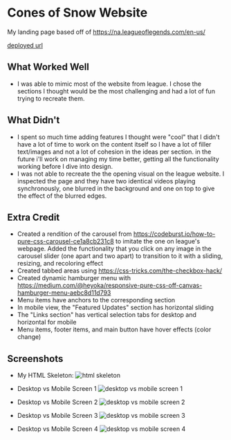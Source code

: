 
# Cones of Snow Website

My landing page based off of https://na.leagueoflegends.com/en-us/

[deployed url](https://dartmouth-cs52-21s.github.io/lab1-landingpage-snow-kang/)

## What Worked Well
- I was able to mimic most of the website from league. I chose the sections I thought would be the most challenging and had a lot of fun trying to recreate them. 

## What Didn't
- I spent so much time adding features I thought were "cool" that I didn't have a lot of time to work on the content itself so I have a lot of filler text/images and not a lot of cohesion in the ideas per section. in the future i'll work on managing my time better, getting all the functionality working before I dive into design.
- I was not able to recreate the the opening visual on the league website. I inspected the page and they have two identical videos playing synchronously, one blurred in the background and one on top to give the effect of the blurred edges. 

## Extra Credit
- Created a rendition of the carousel from https://codeburst.io/how-to-pure-css-carousel-ce1a8cb231c8 to imitate the one on league's webpage. Added the functionality that you click on any image in the carousel slider (one apart and two apart) to transition to it with a sliding, resizing, and recoloring effect
- Created tabbed areas using https://css-tricks.com/the-checkbox-hack/
- Created dynamic hamburger menu with https://medium.com/@heyoka/responsive-pure-css-off-canvas-hamburger-menu-aebc8d11d793
- Menu items have anchors to the corresponding section
- In mobile view, the "Featured Updates" section has horizontal sliding
- The "Links section" has vertical selection tabs for desktop and horizontal for mobile
- Menu items, footer items, and main button have hover effects (color change)

## Screenshots
* My HTML Skeleton:
![html skeleton](https://user-images.githubusercontent.com/38738497/113966744-aa9f0380-97fd-11eb-941b-db8259654490.PNG)

* Desktop vs Mobile Screen 1
![desktop vs mobile screen 1](https://user-images.githubusercontent.com/38738497/113967180-7a0b9980-97fe-11eb-86f7-47deb7e1ca2f.PNG)

* Desktop vs Mobile Screen 2
![desktop vs mobile screen 2](https://user-images.githubusercontent.com/38738497/113967218-8bed3c80-97fe-11eb-899e-8ffa47be649b.PNG)

* Desktop vs Mobile Screen 3
![desktop vs mobile screen 3](https://user-images.githubusercontent.com/38738497/113975576-b7c3ee80-980d-11eb-8af6-fc3b3eb81e78.PNG)

* Desktop vs Mobile Screen 4
![desktop vs mobile screen 4](https://user-images.githubusercontent.com/38738497/113975587-bbf00c00-980d-11eb-9535-9fd07f649342.PNG)




